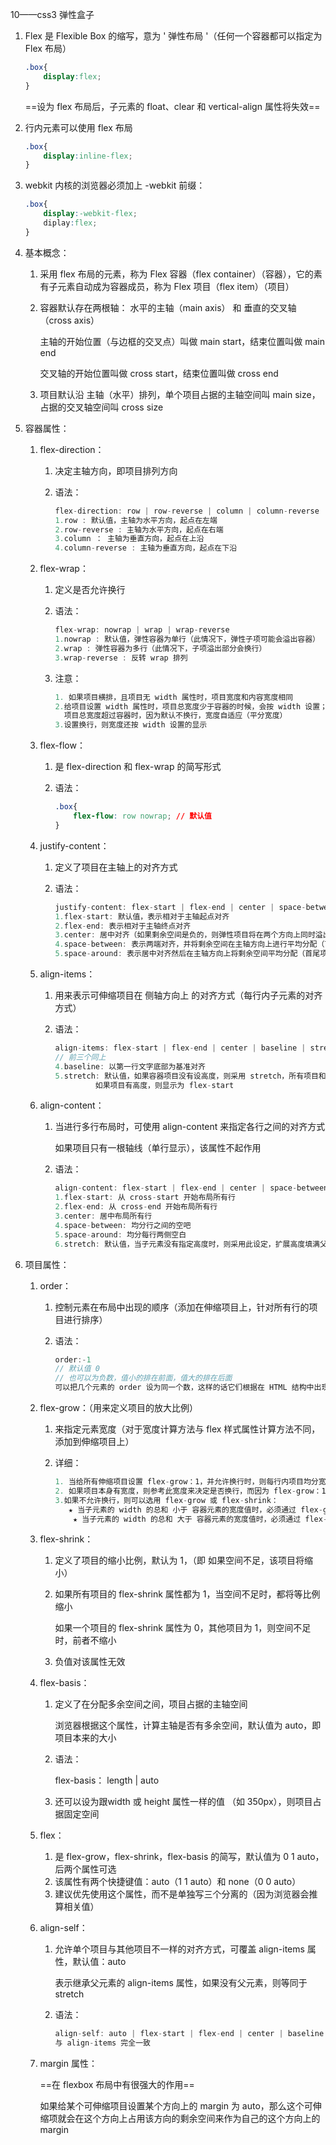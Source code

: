 10——css3 弹性盒子

1. Flex 是 Flexible Box 的缩写，意为 ' 弹性布局 '（任何一个容器都可以指定为 Flex 布局）

   ```css
   .box{
       display:flex;
   }
   ```

   ==设为 flex 布局后，子元素的 float、clear 和 vertical-align 属性将失效==

2. 行内元素可以使用 flex 布局

   ```css
   .box{
       display:inline-flex;
   }
   ```

3. webkit 内核的浏览器必须加上 -webkit 前缀：

   ```css
   .box{
       display:-webkit-flex;
       diplay:flex;
   }
   ```

4. 基本概念：

   1. 采用 flex 布局的元素，称为 Flex 容器（flex container）（容器），它的素有子元素自动成为容器成员，称为 Flex 项目（flex item）（项目）

   2. 容器默认存在两根轴： 水平的主轴（main axis） 和  垂直的交叉轴（cross axis）

      主轴的开始位置（与边框的交叉点）叫做 main start，结束位置叫做 main end

      交叉轴的开始位置叫做 cross start，结束位置叫做 cross end

   3. 项目默认沿 主轴（水平）排列，单个项目占据的主轴空间叫 main size，占据的交叉轴空间叫 cross size

5. 容器属性：

   1. flex-direction：
      1. 决定主轴方向，即项目排列方向

      2. 语法：

         ```javascript
         flex-direction: row | row-reverse | column | column-reverse
         1.row : 默认值，主轴为水平方向，起点在左端
         2.row-reverse : 主轴为水平方向，起点在右端
         3.column ： 主轴为垂直方向，起点在上沿
         4.column-reverse : 主轴为垂直方向，起点在下沿
         ```

   2. flex-wrap：

      1. 定义是否允许换行

      2. 语法：

         ```javascript
         flex-wrap: nowrap | wrap | wrap-reverse
         1.nowrap : 默认值，弹性容器为单行（此情况下，弹性子项可能会溢出容器）
         2.wrap : 弹性容器为多行（此情况下，子项溢出部分会换行）
         3.wrap-reverse : 反转 wrap 排列
         ```

      3. 注意：

         ```javascript
         1. 如果项目横排，且项目无 width 属性时，项目宽度和内容宽度相同
         2.给项目设置 width 属性时，项目总宽度少于容器的时候，会按 width 设置；
           项目总宽度超过容器时，因为默认不换行，宽度自适应（平分宽度）
         3.设置换行，则宽度还按 width 设置的显示
         ```

   3. flex-flow：

      1. 是 flex-direction 和 flex-wrap 的简写形式

      2. 语法：

         ```css
         .box{
             flex-flow: row nowrap; // 默认值
         }
         ```

   4. justify-content：

      1. 定义了项目在主轴上的对齐方式

      2. 语法：

         ```javascript
         justify-content: flex-start | flex-end | center | space-between | space-around
         1.flex-start: 默认值，表示相对于主轴起点对齐
         2.flex-end: 表示相对于主轴终点对齐
         3.center: 居中对齐（如果剩余空间是负的，则弹性项目将在两个方向上同时溢出）
         4.space-between: 表示两端对齐，并将剩余空间在主轴方向上进行平均分配（首尾项目靠边）
         5.space-around: 表示居中对齐然后在主轴方向上将剩余空间平均分配（首尾项目和边界之间有空白）
         ```

   5. align-items：

      1. 用来表示可伸缩项目在 侧轴方向上 的对齐方式（每行内子元素的对齐方式）

      2. 语法：

         ```javascript
         align-items: flex-start | flex-end | center | baseline | stretch
         // 前三个同上
         4.baseline: 以第一行文字底部为基准对齐
         5.stretch: 默认值，如果容器项目没有设高度，则采用 stretch，所有项目和最高的一样；
         		  如果项目有高度，则显示为 flex-start
         ```

   6. align-content：

      1. 当进行多行布局时，可使用 align-content 来指定各行之间的对齐方式

         如果项目只有一根轴线（单行显示），该属性不起作用

      2. 语法：

         ```javascript
         align-content: flex-start | flex-end | center | space-between | space-around | stretch
         1.flex-start: 从 cross-start 开始布局所有行
         2.flex-end: 从 cross-end 开始布局所有行
         3.center: 居中布局所有行
         4.space-between: 均分行之间的空吧
         5.space-around: 均分每行两侧空白
         6.stretch: 默认值，当子元素没有指定高度时，则采用此设定，扩展高度填满父元素
         ```

6. 项目属性：

   1. order：

      1. 控制元素在布局中出现的顺序（添加在伸缩项目上，针对所有行的项目进行排序）

      2. 语法：

         ```javascript
         order:-1
         // 默认值 0
         // 也可以为负数，值小的排在前面，值大的排在后面
         可以把几个元素的 order 设为同一个数，这样的话它们根据在 HTML 结构中出现的顺序排列（书写顺序）
         ```

   2. flex-grow：（用来定义项目的放大比例）

      1. 来指定元素宽度（对于宽度计算方法与 flex 样式属性计算方法不同，添加到伸缩项目上）

      2. 详细：

         ```javascript
         1. 当给所有伸缩项目设置 flex-grow：1，并允许换行时，则每行内项目均分宽度，填满整行
         2. 如果项目本身有宽度，则参考此宽度来决定是否换行，而因为 flex-grow：1，则自动调整最终宽度填满	整行
         3.如果不允许换行，则可以选用 flex-grow 或 flex-shrink：
         	★ 当子元素的 width 的总和 小于 容器元素的宽度值时，必须通过 flex-grow 来调整子元素宽度
             ★ 当子元素的 width 的总和 大于 容器元素的宽度值时，必须通过 flex-shrink 来调整子元素宽度
         ```

   3. flex-shrink：

      1. 定义了项目的缩小比例，默认为 1，（即 如果空间不足，该项目将缩小）

      2. 如果所有项目的 flex-shrink 属性都为 1，当空间不足时，都将等比例缩小

         如果一个项目的 flex-shrink 属性为 0，其他项目为 1，则空间不足时，前者不缩小

      3. 负值对该属性无效

   4. flex-basis：

      1. 定义了在分配多余空间之间，项目占据的主轴空间

         浏览器根据这个属性，计算主轴是否有多余空间，默认值为 auto，即项目本来的大小

      2. 语法：

         flex-basis： length | auto

      3. 还可以设为跟width 或 height 属性一样的值 （如 350px），则项目占据固定空间

   5. flex：

      1. 是 flex-grow，flex-shrink，flex-basis 的简写，默认值为 0 1 auto， 后两个属性可选
      2. 该属性有两个快捷键值：auto（1 1 auto）和 none（0 0 auto）
      3. 建议优先使用这个属性，而不是单独写三个分离的（因为浏览器会推算相关值）

   6. align-self：

      1. 允许单个项目与其他项目不一样的对齐方式，可覆盖 align-items 属性，默认值：auto

         表示继承父元素的 align-items 属性，如果没有父元素，则等同于 stretch

      2. 语法：

         ```javascript
         align-self: auto | flex-start | flex-end | center | baseline | stretch
         与 align-items 完全一致
         ```

   7. margin 属性：

      ==在 flexbox 布局中有很强大的作用==

      如果给某个可伸缩项目设置某个方向上的 margin 为 auto，那么这个可伸缩项就会在这个方向上占用该方向的剩余空间来作为自己的这个方向上的 margin




